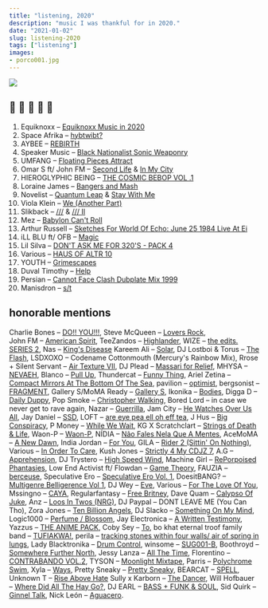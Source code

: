 ```yaml
---
title: "listening, 2020"
description: "music I was thankful for in 2020."
date: "2021-01-02"
slug: listening-2020
tags: ["listening"]
images: 
- porco001.jpg
---
```


![](/posts/2021-01-02-listening-2020_files/porco001.jpg)

## :goat: :goat: :goat: :goat: :goat:

1. Equiknoxx – [Equiknoxx Music in 2020](https://equiknoxxmusic.bandcamp.com/album/equiknoxx-music-in-2020)
2. Space Afrika – [hybtwibt?](https://space-afrika.bandcamp.com/album/hybtwibt)
3. AYBEE – [REBIRTH](https://deepblakmusic.bandcamp.com/album/aybee-rebirth-ep-dbr-v034)
4. Speaker Music – [Black Nationalist Sonic Weaponry](https://speakermusic.bandcamp.com/album/black-nationalist-sonic-weaponry) 
5. UMFANG – [Floating Pieces Attract](https://umfang.bandcamp.com/track/floating-pieces-attract)
6. Omar S ft/ John FM – [Second Life](https://omar-s.bandcamp.com/track/second-life) & [In My City](https://omar-s.bandcamp.com/track/in-my-city)
7. HIEROGLYPHIC BEING – [THE COSMIC BEBOP VOL .1](https://hieroglyphicbeingofficial.bandcamp.com/album/the-cosmic-bebop-vol-1)
8. Loraine James – [Bangers and Mash](https://lorainejames.bandcamp.com/album/bangers-and-mash)
9. Novelist – [Quantum Leap](https://novelistguy.bandcamp.com/album/quantum-leap) & [Stay With Me](https://novelistguy.bandcamp.com/track/stay-with-me)
10. Viola Klein – [We (Another Part)](https://meakusma.bandcamp.com/track/we-another-part)
11. Slikback – [///](https://slikback.bandcamp.com/album/-) & [/// II](https://slikback.bandcamp.com/album/ii)
12. Mez – [Babylon Can't Roll](https://mezyeah.bandcamp.com/album/babylon-cant-roll-ep)
13. Arthur Russell – [Sketches For World Of Echo: June 25 1984 Live At Ei](https://arthurrussell.bandcamp.com/album/sketches-for-world-of-echo-june-25-1984-live-at-ei)
14. iLL BLU ft/ OFB – [Magic](https://www.youtube.com/watch?v=JUKlIHIYvAw)
15. Lil Silva – [DON'T ASK ME FOR 320'S - PACK 4](https://lilsilva.bandcamp.com/album/dont-ask-me-for-320s-pack-4)
16. Various – [HAUS OF ALTR 10](https://hausofaltr.bandcamp.com/album/hoa010)
17. YOUTH – [Grimescapes](https://theyouthlabel.bandcamp.com/album/grimescapes-yo8th)
18. Duval Timothy – [Help](https://duvaltimothy.bandcamp.com/album/help)
19. Persian – [Cannot Face Clash Dubplate Mix 1999](https://persian1.bandcamp.com/track/cannot-face-clash-dubplate-mix-1999)
20. Manisdron – [s/t](https://liesrecords.bandcamp.com/album/s-t-ep)

## honorable mentions

Charlie Bones – [DO!! YOU!!!](https://www.nts.live/shows/the-do-you-breakfast-show), 
Steve McQueen – [Lovers Rock](https://www.youtube.com/watch?v=tTB0Pl25Rx8&list=PLKdFW01A1NFmC9JfsfREliCBsbMEtFqgA),  
John FM – [American Spirit](https://johnfm.bandcamp.com/album/american-spirit),
TeeZandos – [Highlander](https://www.youtube.com/watch?v=CvwNQVZlQv4),
WIZE – [the edits. SERIES 2](https://wizetheproducer.bandcamp.com/album/the-edits-series-2),
Nas – [King's Disease](https://www.youtube.com/watch?v=6mjNY53ORuA&list=PLxA687tYuMWjL3r09WBJJ7sGou3MQbcLa)
Kareem Ali – [Solar](https://kareemali19.bandcamp.com/album/solar),
DJ Lostboi & Torus – [The Flash](https://queeste.bandcamp.com/album/the-flash),
LSDXOXO – Codename Cottonmouth (Mercury's Rainbow Mix),
Rrose + Silent Servant – [Air Texture VII](https://airtexture.bandcamp.com/album/air-texture-vii),
DJ Plead – [Massari for Relief](https://djplead.bandcamp.com/album/massari-for-relief),
MHYSA – [NEVAEH](https://mhysa301.bandcamp.com/album/nevaeh),
Blanco – [Pull Up](https://www.youtube.com/watch?v=x8FuPy-IXkM),
Thundercat – [Funny Thing](https://www.youtube.com/watch?v=lSrKfSDwIi0),
Ariel Zetina – [Compact Mirrors At The Bottom Of The Sea](https://arielzetina.bandcamp.com/track/compact-mirrors-at-the-bottom-of-the-sea),
pavilion – [optimist](https://10961.bandcamp.com/album/optimist),
bergsonist – [FRAGMENT](https://bergsonist.bandcamp.com/track/fragment),
Gallery S/MoMA Ready – [Gallery S](https://momaready.bandcamp.com/album/gallery-s),
Ikonika – [Bodies](https://ikonika.bandcamp.com/album/bodies),
Digga D – [Daily Duppy](https://www.youtube.com/watch?v=K_vdaZ2NesI),
Pop Smoke – [Christopher Walking](https://www.youtube.com/watch?v=oib2gIA0W4k),
Bored Lord – in case we never get to rave again,
Nazar – [Guerrilla](https://nazar.bandcamp.com/album/guerrilla),
Jam City – [He Watches Over Us All](https://twitter.com/jam_city_music/status/1220078286144929794?s=20),
Jay Daniel – [SSD](https://watusihigh.bandcamp.com/album/ssd),
LOFT – [are eye pea ell oh eff tea](https://aya-yco.bandcamp.com/album/are-eye-pea-ell-oh-eff-tea),
J Hus – [Big Conspiracy](https://www.youtube.com/watch?v=Fw-cPUzUoig&list=PL9tY0BWXOZFsWAmMbjIDo2bM5x5AyNiYO),
P Money – [While We Wait](https://kingpmoney.bandcamp.com/album/while-we-wait-ep),
KG X Scratchclart – [Strings of Death & Life](https://scratchadva.bandcamp.com/track/strings-of-death-life),
Waon-P – [Waon-P](https://thetrilogytapes.bandcamp.com/album/waon-p),
NÍDIA – [Não Fales Nela Que A Mentes](https://principediscos.bandcamp.com/album/n-o-fales-nela-que-a-mentes),
AceMoMA – [A New Dawn](https://acemomabk.bandcamp.com/album/a-new-dawn-hoa007),
India Jordan – [For You](https://indiajordan.bandcamp.com/album/for-you),
GILA – [Rider 2 (Sittin' On Nothing)](https://gila-00.bandcamp.com/track/rider-2-sittin-on-nothing),
Various – [In Order To Care](https://randsrecords.bandcamp.com/album/in-order-to-care),
Kush Jones – [Strictly 4 My CDJZ 7](https://kushjones.bandcamp.com/album/strictly-4-my-cdjz-7),
A.G – [Apprehension](https://ayy-g.bandcamp.com/album/apprehension),
DJ Trystero – [High Speed Wind](https://thetrilogytapes.bandcamp.com/album/high-speed-wind),
Machine Girl – [RePorpoised Phantasies](https://machinegirl.bandcamp.com/album/reporpoised-phantasies),
Low End Activist ft/ Flowdan – [Game Theory](https://seagrave.bandcamp.com/track/game-theory-ft-flowdan),
FAUZIA – [berceuse](https://fauzia.bandcamp.com/track/berceuse),
Speculative Ero – [Speculative Ero Vol. 1](https://ominira.bandcamp.com/album/speculative-ero-vol-1),
DoesitBANG? – [Multigenre Belligerence Vol 1](https://doesitbang.bandcamp.com/album/multigenre-belligerence-vol-1),
DJ Wey – [Eve](https://djwey.bandcamp.com/album/eve-all-proceeds-donated-to-the-food-bank-for-nyc),
Various – [For The Love Of You](https://aotns.bandcamp.com/album/for-the-love-of-you),
Mssingno – [CAYA](https://mssingno.bandcamp.com/track/caya),
Regularfantasy – [Free Britney](https://regularfantasy.bandcamp.com/album/free-britney),
Dave Quam – [Calypso Of Juke](https://davequam.bandcamp.com/track/calypso-of-juke),
Anz – [Loos In Twos (NRG)](https://anzdj.bandcamp.com/album/loos-in-twos-nrg),
DJ Paypal – DONT LEAVE ME (You Can Tho),
Zora Jones – [Ten Billion Angels](https://zorajones.bandcamp.com/album/ten-billion-angels),
DJ Slacko – [Something On My Mind](https://slackk.bandcamp.com/album/something-on-my-mind),
Logic1000 – [Perfume / Blossom](https://prettysneaky.bandcamp.com/album/pretty-sneaky),
Jay Electronica – [A Written Testimony](https://www.youtube.com/watch?v=MAPDL1caNz4&list=PL-i6xydVhMuCjkv9sgj1SFdVz87eAao8P),
Yazzus – [THE ANIME PACK](https://yazzus.bandcamp.com/album/the-anime-pack),
Coby Sey – [To](https://cobysey.bandcamp.com/album/to),
bo khat eternal troof family band – [TUFIAKWA!](https://doulikeworldmusic.bandcamp.com/album/bo-khat-eternal-troof-family-band-tufiakwa),
perila – [tracking stones within four walls/ air of spring in lungs](https://perilazone.bandcamp.com/album/tracking-stones-within-four-walls-air-of-spring-in-lungs),
Lady Blacktronika – [Drum Control](https://allergyseason.bandcamp.com/album/drum-control),
winsome – [SUG001-B](https://winsomesugar.bandcamp.com/track/sug001-b),
Boothroyd – [Somewhere Further North](https://boothroyd.net/album/somewhere-further-north),
Jessy Lanza – [All The Time](https://jessylanza.bandcamp.com/album/all-the-time),
Florentino – [CONTRABANDO VOL.2](https://djflorentino.bandcamp.com/album/contrabando-vol-2),
TYSON – [Moonlight Mixtape](https://tyson.bandcamp.com/album/moonlight-mixtape),
Parris – [Polychrome Swim](https://thetrilogytapes.bandcamp.com/album/polychrome-swim),
Xyla – [Ways](https://xylasf.bandcamp.com/album/ways),
Pretty Sneaky – [Pretty Sneaky](https://prettysneaky.bandcamp.com/album/pretty-sneaky),
BEARCAT – [SPELL](https://bearcat666.bandcamp.com/album/spell),
Unknown T – [Rise Above Hate](https://www.youtube.com/watch?v=IFOkNeZUcqE&list=PLf1hrOwqId80X8s5jY48x-MKTXqXo3m_I)
Sully x Karborn – [The Dancer](https://sullyuk.bandcamp.com/album/sully-x-karborn-the-dancer),
Will Hofbauer – [Where Did All The Hay Go?](https://thirdplacerecords.bandcamp.com/album/will-hofbauer-where-did-all-the-hay-go),
DJ EARL – [BASS + FUNK & SOUL](https://djearlteklife.bandcamp.com/album/mtxlt190-bass-funk-soul),
Sid Quirk – [Ginnel Talk](https://sidquirk.bandcamp.com/album/ginnel-talk),
Nick León – [Aguacero](https://nicknoexit.bandcamp.com/album/aguacero).
